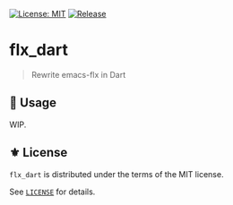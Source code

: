 [![License: MIT](https://img.shields.io/badge/License-MIT-green.svg)](https://opensource.org/licenses/MIT)
[![Release](https://img.shields.io/github/tag/the-flx/flx_dart.svg?label=release&logo=github)](https://github.com/the-flx/flx_dart/releases/latest)

# flx_dart
> Rewrite emacs-flx in Dart

## 🔨 Usage

WIP.

## ⚜️ License

`flx_dart` is distributed under the terms of the MIT license.

See [`LICENSE`](./LICENSE) for details.


<!-- Links -->

[flx]: https://github.com/lewang/flx
[Emacs]: https://www.gnu.org/software/emacs/
